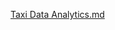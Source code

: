 [Taxi Data Analytics.md](https://github.com/AvengedSam/Uber_Data_Analytics/files/11928803/Taxi.Data.Analytics.md)
